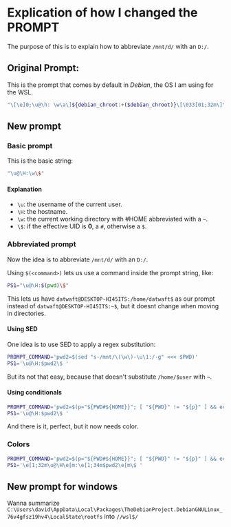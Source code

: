 # Explication of how I changed the PROMPT

The purpose of this is to explain how to abbreviate `/mnt/d/` with an `D:/`.

## Original Prompt:

This is the prompt that comes by default in _Debian_, the OS I am using for the WSL.

```bash
"\[\e]0;\u@\h: \w\a\]${debian_chroot:+($debian_chroot)}\[\033[01;32m\]\u@\h\[\033[00m\]:\[\033[01;34m\]\w\[\033[00m\]\$"
```
## New prompt

### Basic prompt

This is the basic string:
```bash
"\u@\H:\w\$"
```

#### Explanation

- `\u`: the username of the current user.
- `\H`: the hostname.
- `\w`: the current working directory with #HOME abbreviated with a `~`.
- `\$`: if the effective UID is **0**, a `#`, otherwise a `$`.

### Abbreviated prompt

Now the idea is to abbreviate `/mnt/d/` with an `D:/`.

Using `$(<command>)` lets us use a command inside the prompt string, like:

```bash
PS1="\u@\H:$(pwd)\$"
```

This lets us have `datwaft@DESKTOP-HI45ITS:/home/datwaft$` as our prompt instead of `datwaft@DESKTOP-HI45ITS:~$`, but it doesnt change when moving in directories.

#### Using SED

One idea is to use SED to apply a regex substitution:

```bash
PROMPT_COMMAND='pwd2=$(sed "s-/mnt/\(\w\)-\u\1:/-g" <<< $PWD)'
PS1='\u@\H:$pwd2\$ '
```

But its not that easy, because that doesn't substitute `/home/$user` with `~`. 

#### Using conditionals

```bash
PROMPT_COMMAND='pwd2=$(p="${PWD#${HOME}}"; [ "${PWD}" != "${p}" ] && echo "~"; (echo $p | grep -Eq /mnt/.) && echo $p|sed "s-/mnt/\(\w\)/\?-\u\1:/-" || echo $p)'
PS1='\u@\H:$pwd2\$ '
```

And there is it, perfect, but it now needs color.

### Colors

```bash
PROMPT_COMMAND='pwd2=$(p="${PWD#${HOME}}"; [ "${PWD}" != "${p}" ] && echo "~"; (echo $p | grep -Eq /mnt/.) && echo $p|sed "s-/mnt/\(\w\)/\?-\u\1:/-" || echo $p)'
PS1='\e[1;32m\u@\H\e[m:\e[1;34m$pwd2\e[m\$ '
```

## New prompt for windows

Wanna summarize `C:\Users\david\AppData\Local\Packages\TheDebianProject.DebianGNULinux_76v4gfsz19hv4\LocalState\rootfs` into `//wsl$/`
